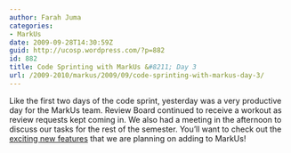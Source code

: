 ```yaml
---
author: Farah Juma
categories:
- MarkUs
date: 2009-09-28T14:30:59Z
guid: http://ucosp.wordpress.com/?p=882
id: 882
title: Code Sprinting with MarkUs &#8211; Day 3
url: /2009-2010/markus/2009/09/code-sprinting-with-markus-day-3/
---
```


Like the first two days of the code sprint, yesterday was a very productive day for the MarkUs team. Review Board continued to receive a workout as review requests kept coming in. We also had a meeting in the afternoon to discuss our tasks for the rest of the semester. You&#8217;ll want to check out the [exciting new features](http://blog.markusproject.org/?p=337) that we are planning on adding to MarkUs!